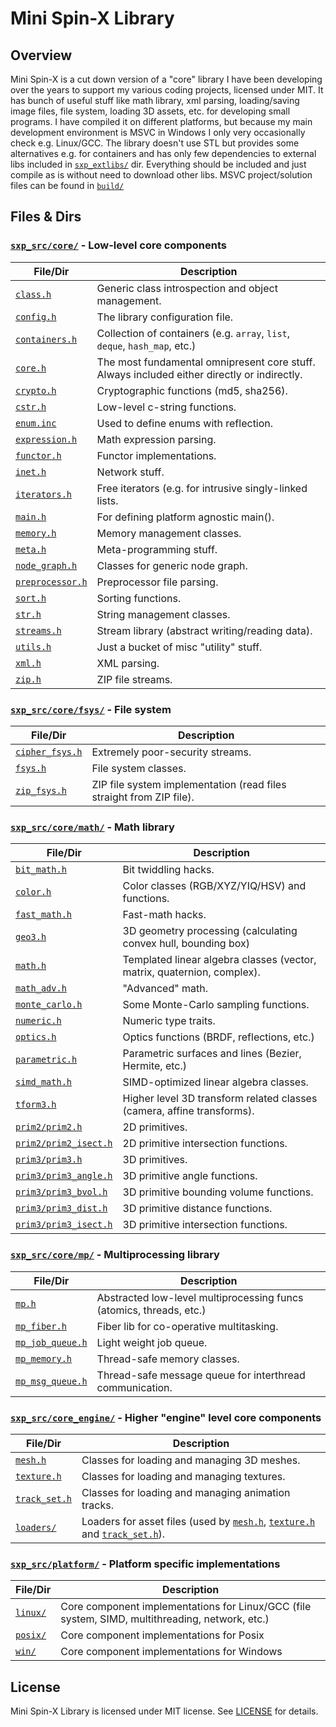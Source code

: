 # Mini Spin-X Library

## Overview
Mini Spin-X is a cut down version of a "core" library I have been developing over the years to support my various coding projects, licensed under MIT. It has bunch of useful stuff like math library, xml parsing, loading/saving image files, file system, loading 3D assets, etc. for developing small programs. I have compiled it on different platforms, but because my main development environment is MSVC in Windows I only very occasionally check e.g. Linux/GCC. The library doesn't use STL but provides some alternatives e.g. for containers and has only few dependencies to external libs included in [`sxp_extlibs/`](sxp_extlibs/) dir. Everything should be included and just compile as is without need to download other libs. MSVC project/solution files can be found in [`build/`](builds/)

## Files & Dirs
### [`sxp_src/core/`](sxp_src/core) - Low-level core components
|File/Dir|Description|
|---|---|
|[`class.h`](sxp_src/core/class.h)|Generic class introspection and object management.|
|[`config.h`](sxp_src/core/config.h)|The library configuration file.|
|[`containers.h`](sxp_src/core/containers.h)|Collection of containers (e.g. `array`, `list`, `deque`, `hash_map`, etc.)|
|[`core.h`](sxp_src/core/core.h)|The most fundamental omnipresent core stuff. Always included either directly or indirectly.|
|[`crypto.h`](sxp_src/core/crypto.h)|Cryptographic functions (md5, sha256).|
|[`cstr.h`](sxp_src/core/cstr.h)|Low-level c-string functions.|
|[`enum.inc`](sxp_src/core/enum.inc)|Used to define enums with reflection.|
|[`expression.h`](sxp_src/core/expression.h)|Math expression parsing.|
|[`functor.h`](sxp_src/core/functor.h)|Functor implementations.|
|[`inet.h`](sxp_src/core/inet.h)|Network stuff.|
|[`iterators.h`](sxp_src/core/iterators.h)|Free iterators (e.g. for intrusive singly-linked lists.|
|[`main.h`](sxp_src/core/main.h)|For defining platform agnostic main().|
|[`memory.h`](sxp_src/core/memory.h)|Memory management classes.|
|[`meta.h`](sxp_src/core/meta.h)|Meta-programming stuff.|
|[`node_graph.h`](sxp_src/core/node_graph.h)|Classes for generic node graph.|
|[`preprocessor.h`](sxp_src/core/preprocessor.h)|Preprocessor file parsing.|
|[`sort.h`](sxp_src/core/sort.h)|Sorting functions.|
|[`str.h`](sxp_src/core/str.h)|String management classes.|
|[`streams.h`](sxp_src/core/streams.h)|Stream library (abstract writing/reading data).|
|[`utils.h`](sxp_src/core/utils.h)|Just a bucket of misc "utility" stuff.|
|[`xml.h`](sxp_src/core/xml.h)|XML parsing.|
|[`zip.h`](sxp_src/core/zip.h)|ZIP file streams.|

### [`sxp_src/core/fsys/`](sxp_src/core/fsys) - File system
|File/Dir|Description|
|---|---|
|[`cipher_fsys.h`](sxp_src/core/fsys/cipher_fsys.h)|Extremely poor-security streams.|
|[`fsys.h`](sxp_src/core/fsys/fsys.h)|File system classes.|
|[`zip_fsys.h`](sxp_src/core/fsys/zip_fsys.h)|ZIP file system implementation (read files straight from ZIP file).|

### [`sxp_src/core/math/`](sxp_src/core/math) - Math library
|File/Dir|Description|
|---|---|
|[`bit_math.h`](sxp_src/core/math/bit_math.h)|Bit twiddling hacks.|
|[`color.h`](sxp_src/core/math/color.h)|Color classes (RGB/XYZ/YIQ/HSV) and functions.|
|[`fast_math.h`](sxp_src/core/math/fast_math.h)|Fast-math hacks.|
|[`geo3.h`](sxp_src/core/math/geo3.h)|3D geometry processing (calculating convex hull, bounding box)|
|[`math.h`](sxp_src/core/math/math.h)|Templated linear algebra classes (vector, matrix, quaternion, complex).|
|[`math_adv.h`](sxp_src/core/math/math_adv.h)|"Advanced" math.|
|[`monte_carlo.h`](sxp_src/core/math/monte_carlo.h)|Some Monte-Carlo sampling functions.|
|[`numeric.h`](sxp_src/core/math/numeric.h)|Numeric type traits.|
|[`optics.h`](sxp_src/core/math/optics.h)|Optics functions (BRDF, reflections, etc.)|
|[`parametric.h`](sxp_src/core/math/parametric.h)|Parametric surfaces and lines (Bezier, Hermite, etc.)|
|[`simd_math.h`](sxp_src/core/math/simd_math.h)|SIMD-optimized linear algebra classes.|
|[`tform3.h`](sxp_src/core/math/tform3.h)|Higher level 3D transform related classes (camera, affine transforms).|
|[`prim2/prim2.h`](sxp_src/core/math/prim2/prim2.h)|2D primitives.|
|[`prim2/prim2_isect.h`](sxp_src/core/math/prim2/prim2_isect.h)|2D primitive intersection functions.|
|[`prim3/prim3.h`](sxp_src/core/math/prim3/prim3.h)|3D primitives.|
|[`prim3/prim3_angle.h`](sxp_src/core/math/prim3/prim3_angle.h)|3D primitive angle functions.|
|[`prim3/prim3_bvol.h`](sxp_src/core/math/prim3/prim3_bvol.h)|3D primitive bounding volume functions.|
|[`prim3/prim3_dist.h`](sxp_src/core/math/prim3/prim3_dist.h)|3D primitive distance functions.|
|[`prim3/prim3_isect.h`](sxp_src/core/math/prim3/prim3_isect.h)|3D primitive intersection functions.|

### [`sxp_src/core/mp/`](sxp_src/core/mp) - Multiprocessing library
|File/Dir|Description|
|---|---|
|[`mp.h`](sxp_src/core/mp/mp.h)|Abstracted low-level multiprocessing funcs (atomics, threads, etc.)|
|[`mp_fiber.h`](sxp_src/core/mp/mp_fiber.h)|Fiber lib for co-operative multitasking.|
|[`mp_job_queue.h`](sxp_src/core/mp/mp_job_queue.h)|Light weight job queue.|
|[`mp_memory.h`](sxp_src/core/mp/mp_memory.h)|Thread-safe memory classes.|
|[`mp_msg_queue.h`](sxp_src/core/mp/mp_msg_queue.h)|Thread-safe message queue for interthread communication.|

### [`sxp_src/core_engine/`](sxp_src/core_engine) - Higher "engine" level core components
|File/Dir|Description|
|---|---|
|[`mesh.h`](sxp_src/core_engine/mesh.h)|Classes for loading and managing 3D meshes.|
|[`texture.h`](sxp_src/core_engine/texture.h)|Classes for loading and managing textures.|
|[`track_set.h`](sxp_src/core_engine/track_set.h)|Classes for loading and managing animation tracks.|
|[`loaders/`](sxp_src/core_engine/loaders/)|Loaders for asset files (used by [`mesh.h`](sxp_src/core_engine/mesh.h), [`texture.h`](sxp_src/core_engine/texture.h) and [`track_set.h`](sxp_src/core_engine/track_set.h)).|

### [`sxp_src/platform/`](sxp_src/platform) - Platform specific implementations
|File/Dir|Description|
|---|---|
|[`linux/`](sxp_src/platform/linux)|Core component implementations for Linux/GCC (file system, SIMD, multithreading, network, etc.)|
|[`posix/`](sxp_src/platform/posix)|Core component implementations for Posix|
|[`win/`](sxp_src/platform/win)|Core component implementations for Windows|

## License
Mini Spin-X Library is licensed under MIT license. See [LICENSE](LICENSE) for details.
